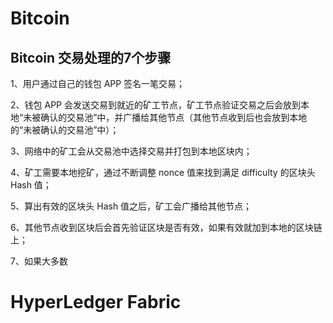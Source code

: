 # Bitcoin

## Bitcoin 交易处理的7个步骤

1、用户通过自己的钱包 APP 签名一笔交易；

2、钱包 APP 会发送交易到就近的矿工节点，矿工节点验证交易之后会放到本地“未被确认的交易池”中，并广播给其他节点（其他节点收到后也会放到本地的“未被确认的交易池”中）；

3、网络中的矿工会从交易池中选择交易并打包到本地区块内；

4、矿工需要本地挖矿，通过不断调整 nonce 值来找到满足 difficulty 的区块头 Hash 值；

5、算出有效的区块头 Hash 值之后，矿工会广播给其他节点；

6、其他节点收到区块后会首先验证区块是否有效，如果有效就加到本地的区块链上；

7、如果大多数

# HyperLedger Fabric
